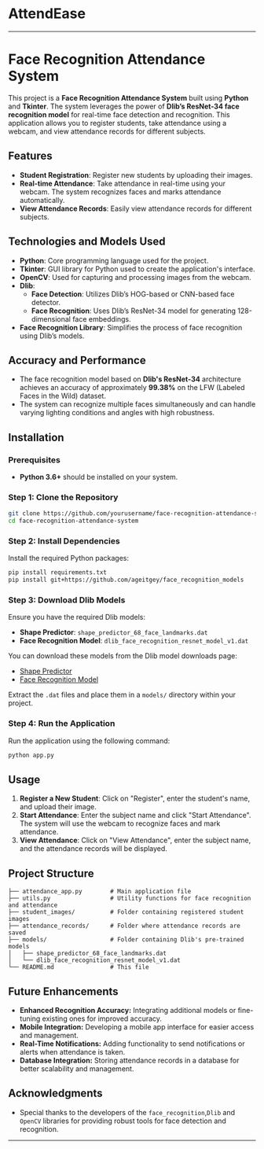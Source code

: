 # AttendEase

---

# Face Recognition Attendance System

This project is a **Face Recognition Attendance System** built using **Python** and **Tkinter**. The system leverages the power of **Dlib’s ResNet-34 face recognition model** for real-time face detection and recognition. This application allows you to register students, take attendance using a webcam, and view attendance records for different subjects.

## Features

- **Student Registration**: Register new students by uploading their images.
- **Real-time Attendance**: Take attendance in real-time using your webcam. The system recognizes faces and marks attendance automatically.
- **View Attendance Records**: Easily view attendance records for different subjects.

## Technologies and Models Used

- **Python**: Core programming language used for the project.
- **Tkinter**: GUI library for Python used to create the application's interface.
- **OpenCV**: Used for capturing and processing images from the webcam.
- **Dlib**: 
  - **Face Detection**: Utilizes Dlib’s HOG-based or CNN-based face detector.
  - **Face Recognition**: Uses Dlib’s ResNet-34 model for generating 128-dimensional face embeddings.
- **Face Recognition Library**: Simplifies the process of face recognition using Dlib’s models.

## Accuracy and Performance

- The face recognition model based on **Dlib's ResNet-34** architecture achieves an accuracy of approximately **99.38%** on the LFW (Labeled Faces in the Wild) dataset.
- The system can recognize multiple faces simultaneously and can handle varying lighting conditions and angles with high robustness.

## Installation

### Prerequisites

- **Python 3.6+** should be installed on your system.

### Step 1: Clone the Repository

```bash
git clone https://github.com/yourusername/face-recognition-attendance-system.git
cd face-recognition-attendance-system
```

### Step 2: Install Dependencies

Install the required Python packages:

```bash
pip install requirements.txt
pip install git+https://github.com/ageitgey/face_recognition_models

```

### Step 3: Download Dlib Models

Ensure you have the required Dlib models:

- **Shape Predictor**: `shape_predictor_68_face_landmarks.dat`
- **Face Recognition Model**: `dlib_face_recognition_resnet_model_v1.dat`

You can download these models from the Dlib model downloads page:
- [Shape Predictor](http://dlib.net/files/shape_predictor_68_face_landmarks.dat.bz2)
- [Face Recognition Model](http://dlib.net/files/dlib_face_recognition_resnet_model_v1.dat.bz2)

Extract the `.dat` files and place them in a `models/` directory within your project.

### Step 4: Run the Application

Run the application using the following command:

```bash
python app.py
```

## Usage

1. **Register a New Student**: Click on "Register", enter the student's name, and upload their image.
2. **Start Attendance**: Enter the subject name and click "Start Attendance". The system will use the webcam to recognize faces and mark attendance.
3. **View Attendance**: Click on "View Attendance", enter the subject name, and the attendance records will be displayed.

## Project Structure

```plaintext
├── attendance_app.py        # Main application file
├── utils.py                 # Utility functions for face recognition and attendance
├── student_images/          # Folder containing registered student images
├── attendance_records/      # Folder where attendance records are saved
├── models/                  # Folder containing Dlib's pre-trained models
│   ├── shape_predictor_68_face_landmarks.dat
│   └── dlib_face_recognition_resnet_model_v1.dat
└── README.md                # This file
```

## Future Enhancements

- **Enhanced Recognition Accuracy:** Integrating additional models or fine-tuning existing ones for improved accuracy.
- **Mobile Integration:** Developing a mobile app interface for easier access and management.
- **Real-Time Notifications:** Adding functionality to send notifications or alerts when attendance is taken.
- **Database Integration:** Storing attendance records in a database for better scalability and management.

## Acknowledgments

- Special thanks to the developers of the `face_recognition`,`Dlib` and `OpenCV` libraries for providing robust tools for face detection and recognition.

---
